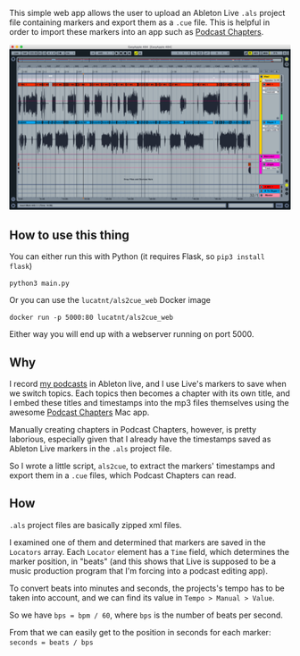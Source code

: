 This simple web app allows the user to upload an Ableton Live `.als` project file containing markers and export them as a `.cue` file. This is helpful in order to import these markers into an app such as [Podcast Chapters](https://chaptersapp.com/).

![](demo.gif)

## How to use this thing
You can either run this with Python (it requires Flask, so `pip3 install flask`)

	python3 main.py

Or you can use the `lucatnt/als2cue_web` Docker image

	docker run -p 5000:80 lucatnt/als2cue_web

Either way you will end up with a webserver running on port 5000.

## Why
I record [my podcasts](https://www.easypodcast.it/) in Ableton live, and I use Live's markers to save when we switch topics. Each topics then becomes a chapter with its own title, and I embed these titles and timestamps into the mp3 files themselves using the awesome [Podcast Chapters](https://chaptersapp.com/) Mac app.

Manually creating chapters in Podcast Chapters, however, is pretty laborious, especially given that I already have the timestamps saved as Ableton Live markers in the `.als` project file.

So I wrote a little script, `als2cue`, to extract the markers' timestamps and export them in a `.cue` files, which Podcast Chapters can read.

## How
`.als` project files are basically zipped xml files.

I examined one of them and determined that markers are saved in the `Locators` array. Each `Locator` element has a `Time` field, which determines the marker position, in "beats" (and this shows that Live is supposed to be a music production program that I'm forcing into a podcast editing app).

To convert beats into minutes and seconds, the projects's tempo has to be taken into account, and we can find its value in `Tempo > Manual > Value`.

So we have `bps = bpm / 60`, where `bps` is the number of beats per second.

From that we can easily get to the position in seconds for each marker: `seconds = beats / bps`